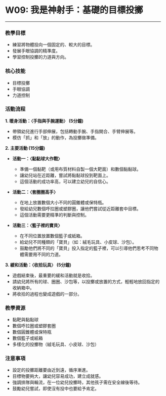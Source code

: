 # W09: 我是神射手：基礎的目標投擲

---

### **教學目標**
*   練習將物體投向一個固定的、較大的目標。
*   發展手眼協調的精準度。
*   學習控制投擲的力道與方向。

### **核心技能**
*   目標投擲
*   手眼協調
*   力道控制

### **活動流程**

**1. 暖身活動：〈手指與手腕運動〉 (5分鐘)**
*   帶領幼兒進行手部伸展，包括轉動手腕、手指開合、手臂伸展等。
*   模仿「抓」和「放」的動作，為投擲做準備。

**2. 主要活動 (15分鐘)**

*   **活動一：〈黏黏球大作戰〉**
    *   準備一個黏靶（或用布質材料自製一個大靶面）和數個黏黏球。
    *   讓幼兒站在近距離，嘗試將黏黏球投到靶面上。
    *   這個活動的成功率高，可以建立幼兒的自信心。

*   **活動二：〈套圈圈高手〉**
    *   在地上放置數個大小不同的圓錐體或保特瓶。
    *   發給幼兒數個呼拉圈或塑膠圈，讓他們嘗試從近距離套中目標。
    *   這個活動需要更精準的判斷與控制。

*   **活動三：〈籃子裡的寶貝〉**
    *   在不同位置放置數個籃子或紙箱。
    *   給幼兒不同種類的「寶貝」（如：絨毛玩具、小皮球、沙包）。
    *   鼓勵他們將不同的「寶貝」投入指定的籃子裡，可以引導他們思考不同物體需要用不同的力道。

**3. 緩和活動：〈收拾玩具〉 (5分鐘)**
*   遊戲結束後，最重要的緩和活動就是收拾。
*   請幼兒將所有的球、圈圈、沙包等，以投擲或放置的方式，輕輕地放回指定的收納箱中。
*   將收拾的過程也變成遊戲的一部分。

### **教學資源**
*   黏靶與黏黏球
*   數個呼拉圈或塑膠套圈
*   數個圓錐體或保特瓶
*   數個籃子或紙箱
*   多樣化的投擲物（絨毛玩具、小皮球、沙包）

### **注意事項**
*   設定的投擲距離要由近到遠，循序漸進。
*   目標物要夠大，讓幼兒容易成功，建立成就感。
*   強調排隊與輪流，在一位幼兒投擲時，其他孩子需在安全線後等待。
*   鼓勵幼兒嘗試，即使沒有投中也要給予肯定。